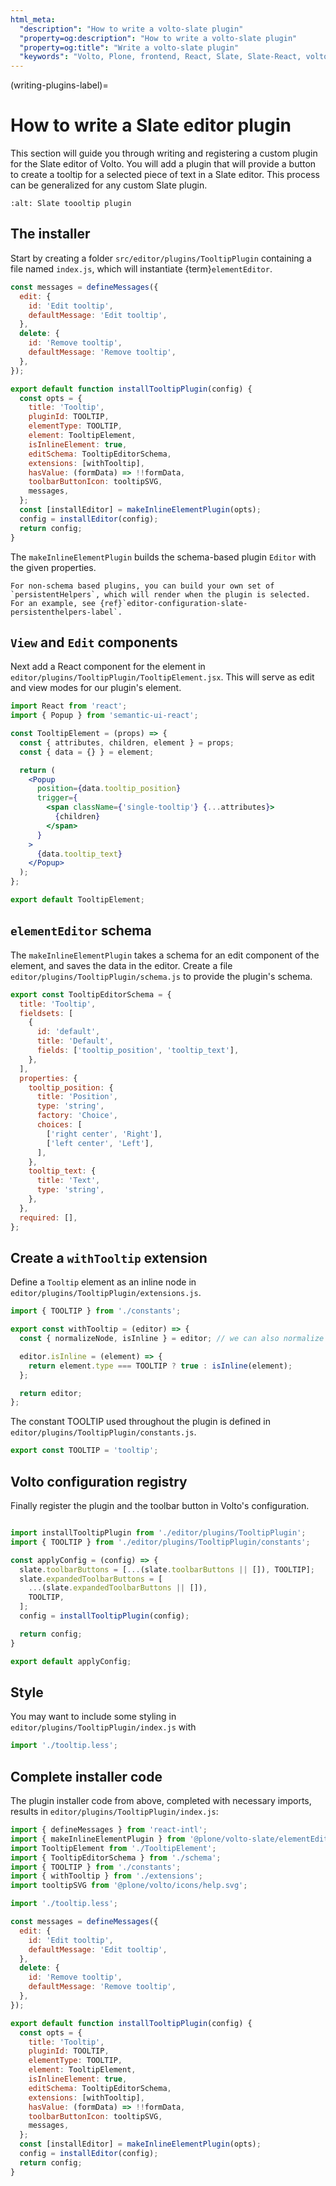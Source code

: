```yaml
---
html_meta:
  "description": "How to write a volto-slate plugin"
  "property=og:description": "How to write a volto-slate plugin"
  "property=og:title": "Write a volto-slate plugin"
  "keywords": "Volto, Plone, frontend, React, Slate, Slate-React, volto-slate, plugins"
---
```


(writing-plugins-label)=

# How to write a Slate editor plugin

This section will guide you through writing and registering a custom plugin for the Slate editor of Volto.
You will add a plugin that will provide a button to create a tooltip for a selected piece of text in a Slate editor.
This process can be generalized for any custom Slate plugin.

```{image} /_static/tooltip_plugin.png
:alt: Slate toooltip plugin 
```

## The installer

Start by creating a folder `src/editor/plugins/TooltipPlugin` containing a file named `index.js`, which will instantiate {term}`elementEditor`.

```js
const messages = defineMessages({
  edit: {
    id: 'Edit tooltip',
    defaultMessage: 'Edit tooltip',
  },
  delete: {
    id: 'Remove tooltip',
    defaultMessage: 'Remove tooltip',
  },
});

export default function installTooltipPlugin(config) {
  const opts = {
    title: 'Tooltip',
    pluginId: TOOLTIP,
    elementType: TOOLTIP,
    element: TooltipElement,
    isInlineElement: true,
    editSchema: TooltipEditorSchema,
    extensions: [withTooltip],
    hasValue: (formData) => !!formData,
    toolbarButtonIcon: tooltipSVG,
    messages,
  };
  const [installEditor] = makeInlineElementPlugin(opts);
  config = installEditor(config);
  return config;
}
```

The `makeInlineElementPlugin` builds the schema-based plugin `Editor` with the given properties.

```{note}
For non-schema based plugins, you can build your own set of `persistentHelpers`, which will render when the plugin is selected.
For an example, see {ref}`editor-configuration-slate-persistenthelpers-label`.
```

## `View` and `Edit` components

Next add a React component for the element in `editor/plugins/TooltipPlugin/TooltipElement.jsx`.
This will serve as edit and view modes for our plugin's element.

```jsx
import React from 'react';
import { Popup } from 'semantic-ui-react';

const TooltipElement = (props) => {
  const { attributes, children, element } = props;
  const { data = {} } = element;

  return (
    <Popup
      position={data.tooltip_position}
      trigger={
        <span className={'single-tooltip'} {...attributes}>
          {children}
        </span>
      }
    >
      {data.tooltip_text}
    </Popup>
  );
};

export default TooltipElement;
```

## `elementEditor` schema

The `makeInlineElementPlugin` takes a schema for an edit component of the element, and saves the data in the editor.
Create a file `editor/plugins/TooltipPlugin/schema.js` to provide the plugin's schema.

```js
export const TooltipEditorSchema = {
  title: 'Tooltip',
  fieldsets: [
    {
      id: 'default',
      title: 'Default',
      fields: ['tooltip_position', 'tooltip_text'],
    },
  ],
  properties: {
    tooltip_position: {
      title: 'Position',
      type: 'string',
      factory: 'Choice',
      choices: [
        ['right center', 'Right'],
        ['left center', 'Left'],
      ],
    },
    tooltip_text: {
      title: 'Text',
      type: 'string',
    },
  },
  required: [],
};

```

## Create a `withTooltip` extension

Define a `Tooltip` element as an inline node in `editor/plugins/TooltipPlugin/extensions.js`.

```js
import { TOOLTIP } from './constants';

export const withTooltip = (editor) => {
  const { normalizeNode, isInline } = editor; // we can also normalize plugin data here

  editor.isInline = (element) => {
    return element.type === TOOLTIP ? true : isInline(element);
  };

  return editor;
};
```

The constant TOOLTIP used throughout the plugin is defined in `editor/plugins/TooltipPlugin/constants.js`.

```js
export const TOOLTIP = 'tooltip';
```

## Volto configuration registry

Finally register the plugin and the toolbar button in Volto's configuration.

```js

import installTooltipPlugin from './editor/plugins/TooltipPlugin';
import { TOOLTIP } from './editor/plugins/TooltipPlugin/constants';

const applyConfig = (config) => {
  slate.toolbarButtons = [...(slate.toolbarButtons || []), TOOLTIP];
  slate.expandedToolbarButtons = [
    ...(slate.expandedToolbarButtons || []),
    TOOLTIP,
  ];
  config = installTooltipPlugin(config);

  return config;
}

export default applyConfig;
```

## Style

You may want to include some styling in `editor/plugins/TooltipPlugin/index.js` with

```js
import './tooltip.less';
```

## Complete installer code

The plugin installer code from above, completed with necessary imports, results in `editor/plugins/TooltipPlugin/index.js`:

```js
import { defineMessages } from 'react-intl';
import { makeInlineElementPlugin } from '@plone/volto-slate/elementEditor';
import TooltipElement from './TooltipElement';
import { TooltipEditorSchema } from './schema';
import { TOOLTIP } from './constants';
import { withTooltip } from './extensions';
import tooltipSVG from '@plone/volto/icons/help.svg';

import './tooltip.less';

const messages = defineMessages({
  edit: {
    id: 'Edit tooltip',
    defaultMessage: 'Edit tooltip',
  },
  delete: {
    id: 'Remove tooltip',
    defaultMessage: 'Remove tooltip',
  },
});

export default function installTooltipPlugin(config) {
  const opts = {
    title: 'Tooltip',
    pluginId: TOOLTIP,
    elementType: TOOLTIP,
    element: TooltipElement,
    isInlineElement: true,
    editSchema: TooltipEditorSchema,
    extensions: [withTooltip],
    hasValue: (formData) => !!formData,
    toolbarButtonIcon: tooltipSVG,
    messages,
  };
  const [installEditor] = makeInlineElementPlugin(opts);
  config = installEditor(config);
  return config;
}
```